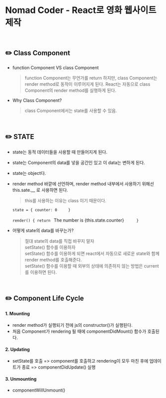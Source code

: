# Nomad Coder - React로 영화 웹사이트 제작
<br>

## :pencil2: Class Component
- function Component VS class Component
    > function Component는 무언가를 return 하지만, class Component는 render method로 동작이 이루어지게 된다. React는 자동으로 class Component의 render method를 실행하게 된다.
- Why Class Component?
    > class Component에서는 state를 사용할 수 있음.


    <br>
## :pencil2: STATE
- state는 동적 데이터들을 사용할 때 만들어지게 된다.
- state는 Component의 data를 넣을 공간인 있고 이 data는 변하게 된다.
- state는 object다.
- render method 바깥에 선언하며, render method 내부에서 사용하기 위해선 this.sate.__ 로 사용하면 된다.
    > this를 사용하는 이유는 class 이기 때문이다.
    
    ``
    state = {
        counter: 0    
    }
`` <br><br>
    ``render() {
        return ``<a> The number is {this.state.counter} </a> 
    ``    
    }``
- 어떻게 state의 data를 바꾸는가?
    > 절대 state의 data를 직접 바꾸지 말자<br>
    > setState() 함수를 이용하자<br>
    > setState() 함수를 이용하게 되면 react에서 자동으로 새로운 state와 함께 render method를 호출해준다. <br>
    > setState() 함수를 이용할 때 외부의 상태에 의존하지 않는 방법은 current를 이용하면 된다.
    
    <br>

## :pencil2: Component Life Cycle
#### 1. Mounting
- render method가 실행되기 전에 js의 constructor()가 실행된다.
- 처음 Component가 rendering 될 때에 componentDidMount() 함수가 호출된다.
#### 2. Updating
- setState를 호출 => component를 호출하고 rendering이 모두 마친 후에 업데이트가 종료 => componentDidUpdate() 실행
#### 3. Unmounting
- componentWillUnmount()    
